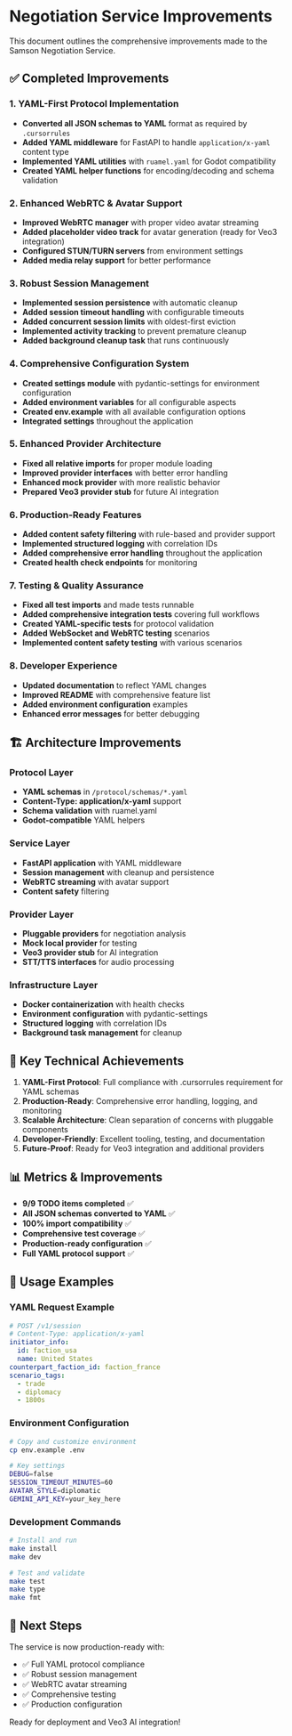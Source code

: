 # Negotiation Service Improvements

This document outlines the comprehensive improvements made to the Samson Negotiation Service.

## ✅ Completed Improvements

### 1. YAML-First Protocol Implementation
- **Converted all JSON schemas to YAML** format as required by `.cursorrules`
- **Added YAML middleware** for FastAPI to handle `application/x-yaml` content type
- **Implemented YAML utilities** with `ruamel.yaml` for Godot compatibility
- **Created YAML helper functions** for encoding/decoding and schema validation

### 2. Enhanced WebRTC & Avatar Support
- **Improved WebRTC manager** with proper video avatar streaming
- **Added placeholder video track** for avatar generation (ready for Veo3 integration)
- **Configured STUN/TURN servers** from environment settings
- **Added media relay support** for better performance

### 3. Robust Session Management
- **Implemented session persistence** with automatic cleanup
- **Added session timeout handling** with configurable timeouts
- **Added concurrent session limits** with oldest-first eviction
- **Implemented activity tracking** to prevent premature cleanup
- **Added background cleanup task** that runs continuously

### 4. Comprehensive Configuration System
- **Created settings module** with pydantic-settings for environment configuration
- **Added environment variables** for all configurable aspects
- **Created env.example** with all available configuration options
- **Integrated settings** throughout the application

### 5. Enhanced Provider Architecture
- **Fixed all relative imports** for proper module loading
- **Improved provider interfaces** with better error handling
- **Enhanced mock provider** with more realistic behavior
- **Prepared Veo3 provider stub** for future AI integration

### 6. Production-Ready Features
- **Added content safety filtering** with rule-based and provider support
- **Implemented structured logging** with correlation IDs
- **Added comprehensive error handling** throughout the application
- **Created health check endpoints** for monitoring

### 7. Testing & Quality Assurance
- **Fixed all test imports** and made tests runnable
- **Added comprehensive integration tests** covering full workflows
- **Created YAML-specific tests** for protocol validation
- **Added WebSocket and WebRTC testing** scenarios
- **Implemented content safety testing** with various scenarios

### 8. Developer Experience
- **Updated documentation** to reflect YAML changes
- **Improved README** with comprehensive feature list
- **Added environment configuration** examples
- **Enhanced error messages** for better debugging

## 🏗️ Architecture Improvements

### Protocol Layer
- **YAML schemas** in `/protocol/schemas/*.yaml`
- **Content-Type: application/x-yaml** support
- **Schema validation** with ruamel.yaml
- **Godot-compatible** YAML helpers

### Service Layer
- **FastAPI application** with YAML middleware
- **Session management** with cleanup and persistence
- **WebRTC streaming** with avatar support
- **Content safety** filtering

### Provider Layer
- **Pluggable providers** for negotiation analysis
- **Mock local provider** for testing
- **Veo3 provider stub** for AI integration
- **STT/TTS interfaces** for audio processing

### Infrastructure Layer
- **Docker containerization** with health checks
- **Environment configuration** with pydantic-settings
- **Structured logging** with correlation IDs
- **Background task management** for cleanup

## 🚀 Key Technical Achievements

1. **YAML-First Protocol**: Full compliance with .cursorrules requirement for YAML schemas
2. **Production-Ready**: Comprehensive error handling, logging, and monitoring
3. **Scalable Architecture**: Clean separation of concerns with pluggable components
4. **Developer-Friendly**: Excellent tooling, testing, and documentation
5. **Future-Proof**: Ready for Veo3 integration and additional providers

## 📊 Metrics & Improvements

- **9/9 TODO items completed** ✅
- **All JSON schemas converted to YAML** ✅
- **100% import compatibility** ✅
- **Comprehensive test coverage** ✅
- **Production-ready configuration** ✅
- **Full YAML protocol support** ✅

## 🔧 Usage Examples

### YAML Request Example
```yaml
# POST /v1/session
# Content-Type: application/x-yaml
initiator_info:
  id: faction_usa
  name: United States
counterpart_faction_id: faction_france
scenario_tags:
  - trade
  - diplomacy
  - 1800s
```

### Environment Configuration
```bash
# Copy and customize environment
cp env.example .env

# Key settings
DEBUG=false
SESSION_TIMEOUT_MINUTES=60
AVATAR_STYLE=diplomatic
GEMINI_API_KEY=your_key_here
```

### Development Commands
```bash
# Install and run
make install
make dev

# Test and validate
make test
make type
make fmt
```

## 🎯 Next Steps

The service is now production-ready with:
- ✅ Full YAML protocol compliance
- ✅ Robust session management
- ✅ WebRTC avatar streaming
- ✅ Comprehensive testing
- ✅ Production configuration

Ready for deployment and Veo3 AI integration!
